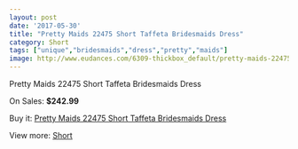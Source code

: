 ```yaml
---
layout: post
date: '2017-05-30'
title: "Pretty Maids 22475 Short Taffeta Bridesmaids Dress"
category: Short
tags: ["unique","bridesmaids","dress","pretty","maids"]
image: http://www.eudances.com/6309-thickbox_default/pretty-maids-22475-short-taffeta-bridesmaids-dress.jpg
---
```

Pretty Maids 22475 Short Taffeta Bridesmaids Dress

On Sales: **$242.99**
<a href="https://www.eudances.com/en/short/2283-pretty-maids-22475-short-taffeta-bridesmaids-dress.html"><amp-img layout="responsive" width="600" height="600" src="//www.eudances.com/6309-thickbox_default/pretty-maids-22475-short-taffeta-bridesmaids-dress.jpg" alt="Pretty Maids 22475 Short Taffeta Bridesmaids Dress 0" /></a>
<a href="https://www.eudances.com/en/short/2283-pretty-maids-22475-short-taffeta-bridesmaids-dress.html"><amp-img layout="responsive" width="600" height="600" src="//www.eudances.com/6310-thickbox_default/pretty-maids-22475-short-taffeta-bridesmaids-dress.jpg" alt="Pretty Maids 22475 Short Taffeta Bridesmaids Dress 1" /></a>

Buy it: [Pretty Maids 22475 Short Taffeta Bridesmaids Dress](https://www.eudances.com/en/short/2283-pretty-maids-22475-short-taffeta-bridesmaids-dress.html "Pretty Maids 22475 Short Taffeta Bridesmaids Dress")

View more: [Short](https://www.eudances.com/en/25-short "Short")